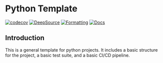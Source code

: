 # Python Template

[![codecov](https://codecov.io/gh/SimonLeiner/python_template/graph/badge.svg?token=FYBFTW7BKB)](https://codecov.io/gh/SimonLeiner/python_template)
[![DeepSource](https://app.deepsource.com/gh/SimonLeiner/python_template.svg/?label=active+issues&show_trend=true&token=zHKCkR8ZqHwQC4IJL31TziwF)](https://app.deepsource.com/gh/SimonLeiner/python_template/)
[![Formatting](https://github.com/SimonLeiner/python_template/actions/workflows/ruff.yml/badge.svg)](https://github.com/SimonLeiner/python_template/actions/workflows/ruff.yml)
[![Docs](https://github.com/SimonLeiner/python_template/actions/workflows/build-docs.yml/badge.svg)](https://github.com/SimonLeiner/python_template/actions/workflows/build-docs.yml)

## Introduction

This is a general template for python projects. It includes a basic structure for the project, a basic test suite, and a basic CI/CD pipeline.


